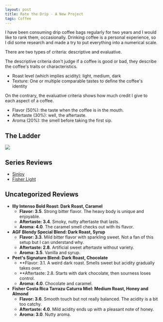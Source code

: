 ```yaml
---
layout: post
title: Rate the Drip - A New Project
tags: Coffee
---
```


I have been consuming drip coffee bags regularly for two years and I would like to rank them, occasionally. Drinking coffee is a personal experience, so I did some research and made a try to put everything into a numerical scale.

There are two types of criteria: descriptive and evaluative.

The descriptive criteria don't judge if a coffee is good or bad, they describe the coffee's traits or characteristics. 

- Roast level (which implies acidity): light, medium, dark
- Texture: One or multiple comparable tastes to define the coffee's identity

On the contrary, the evaluative criteria shows how much credit I give to each aspect of a coffee. 

- Flavor (50%): the taste when the coffee is in the mouth. 
- Aftertaste (30%): well, the aftertaste.
- Aroma (20%): the smell before taking the first sip.

## The Ladder

![](https://jiaxi-github-pages-photohost.oss-cn-beijing.aliyuncs.com/pyreneesalpaca/images/2021-11-11-coffee-ladder.png)

## Series Reviews

- [Sinloy](https://jiaxigu.github.io/2021/11/11/rate-drip-1-sinloy.html)
- [Fisher Light](https://jiaxigu.github.io/2021/12/21/rate-drip-2-fisher-light.html)

## Uncategorized Reviews

- **Illy Intenso Bold Roast: Dark Roast, Caramel**
  - **Flavor: 3.5**. Strong bitter flavor. The heavy body is unique and enjoyable.
  - **Aftertaste: 3.4**. Smoky, nutty aftertaste that lasts.
  - **Aroma: 4.0**. The caramel smell checks out with its flavor.
- **AGF Blendy Special Blend: Dark Roast, Syrup**
  - **Flavor: 3.3**. Mild bitter flavor with sparkling sweet. Not a fan of this setup but I can understand why.
  - **Aftertaste: 2.8**. Artificial sweet aftertaste without variety.
  - **Aroma: 3.5**. Vanilla and syrup.
- **Peet's Signature Blend: Dark Roast, Chocolate**
  - **Flavor: 3.1. A weird dark roast. Smells sweet but acidity gradually takes over.
  - **Aftertaste: 2.8. Starts with dark chocolate, then sourness loses control.
  - **Aroma: 4.0**. Chocolate and caramel. 
- **Fisher Costa Rica Tarrazu Caturra Miel: Medium Roast, Honey and Almond**
  - **Flavor: 3.6**. Smooth touch but not really balanced. The acidity is a bit too catchy.
  - **Aftertaste: 4.0**. Mild acidity ends up with a pleasant note of honey.
  - **Aroma: 3.0**. Nutty aroma.

